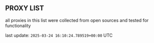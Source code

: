 ## PROXY LIST

all proxies in this list were collected from open sources and tested for functionality

last update: `2025-03-24 16:10:24.789519+00:00` UTC